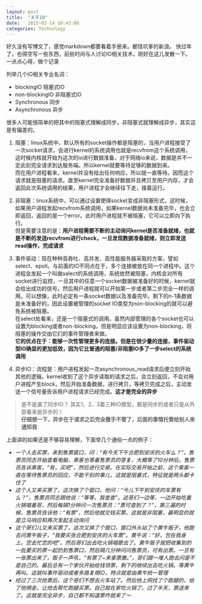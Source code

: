 ```yaml
---
layout: post
title:  "关于IO"
date:   2015-02-14 10:43:00
categories: Technology
---
```


好久没有写博文了，感觉markdown都要看着手册来。都怪坑爹的新浪。
快过年了，也得空写一些东西，前些时间与人讨论IO相关技术，刚好在这儿发散一下。一点点心得，做个记录

列举几个IO相关专业名词：   

* blockingIO 阻塞式IO
* non-blockingIO 非阻塞式IO
* Synchronous 同步
* Asynchronous 异步

很多人可能很简单的把其中的阻塞式理解成同步，非阻塞式就理解成异步，其实这是有偏差的。  

1. 阻塞：linux系统中，默认所有的socket操作都是阻塞的，当用户进程接受了一次socket请求，会进行kernel的系统调用也就是recvfrom这个系统调用，这时候内核就开始为这次的io进行数据准备，对于网络io来说，数据是并不一定此刻完全请求到达服务端。所以kernel就要等待足够的数据到来。  
 而在用户进程看来，kernel并没有给出任何响应，所以就一直等待。因而这个请求就是阻塞的请求。直至kernel完全准备好数据并且拷贝至用户内存，才会返回此次系统调用的结果，用户进程才会继续往下走，接着运行。  
 
2. 非阻塞：linux系统中，可以通过设置使得socket变成非阻塞形式，这时候，如果用户进程发起recvfrom系统调用，如果kernel数据尚未准备完毕，也会立即返回，返回的是一个error。此时用户进程就不被阻塞，它可以立即向下执行。  
 但是需要注意的是：**用户进程需要不断的主动询问kernel是否准备就绪，也就是不断的发送recvfrom进行check，一旦发现数据准备就绪，则立即发送read操作，完成请求**  

3. 事件驱动：现在种种高吞吐、高并发、高性能服务器采取的方案，譬如select、epoll。与前面的IO不同点在于，多个连接被放在同一个进程中。这个进程会发起一个叫做select的系统调用，系统依然被阻塞，内核会对所有socket进行监控，一旦其中的任意一个socket数据被准备好的时候，kernel就会给出成功的信号。然后用户进程就可以开始第一步或者第二步完全一样的调用。可以想像，此时必定有一条socket数据以及准备完毕。剩下的n-1条数据是未准备好的，因此设置被管理的socket IO类型为non-blocking的就可以避免系统被阻塞。  
 在select处看来，还是一个阻塞式的调用。虽然内部管理的各个socket也可以设置为blocking或者non-blocking，但是明显应该设置为non-blocking，将阻塞的操作交由它们的事件管理者来做。  
 **它的优点在于：能够一次性管理更多的连接。但是在很少量的连接，事件驱动型IO确显的更加低效，因为它比普通的阻塞/非阻塞IO多了一步select的系统调用**

4. 异步IO：流程是：用户进程发起一次asynchronous_read请求后便立刻开始其他的逻辑。kernel收到了这个异步读取的请求之后，会立刻返回，不会对用户进程产生block，然后开始准备数据，进行拷贝，等拷贝完成之后，主动发送一个信号量告诉用户进程请求已经完成。**这才是完全的异步**

> 是不是漏了同步IO？
 其实1、2、3着三种IO模型，都是同步的或者只是从外部看来是异步的！  
  **仔细想一下，异步在于请求之后完全撒手不管了，后面的事情托管给别人来通知我**

上面讲的如果还是不够容易理解，下面举几个通俗一点的例子：

* *一个人去买票，来到售票窗口，问：“有今天下午合肥到安庆的火车么？”，售票员同志开始查看电脑，乘客也等着售票员的答复，大概等了10分钟后。售票员告诉乘客，“有，买吧”，然后进行交易。在实际交易开始之前，这个乘客一直在等待售票员的回应，不能干别的事儿，这就是阻塞式，特征就是两头都卡住了*  
* *这个人又来买票了，这次换了个窗口，他问：“今儿下午到安庆的车票有么？”，售票员同志跟他说：“等等，我查查”。这哥们一边等，一边开始吃着火锅唱着哥，然后每隔1分钟问一次售票员：“票可查到了？”，第三遍的时候，售票员告诉他：“有票”，然后他就交钱买票。这就是非阻塞，最明显的就是立马响应和再次发起主动询问*
* *这个哥们儿又来买票了，这次又换了个窗口，窗口外头站了个黄牛贩子，他跑去问黄牛贩子，“我要买张合肥到安庆的火车票”。黄牛说：“好，包在我身上。您去忙您的吧”。然后哥们出去吃火锅唱歌去了。黄牛贩子就把收集到的一批要买的票一起扔到售票口，然后隔几分钟问问售票员，可有出票。一旦有一张票出来了，贩子一声吼，“有票了~来拿票撒。”，哥们跟一堆人跑去问是不是自己的。最后总有一个家伙开始给钱领票，剩下的继续出去吃火锅。等黄牛再叫。这就叫事件驱动或者多路复用IO，特点就是由黄牛统一管理*
* *经过了三次抢票后，这个哥们不想去火车站了。然后他上网找了个跑腿的，给了他佣金，让他去帮忙跑腿买票。自己就在家吃火锅了。过了半天，票送来了。这就是完全异步，自己都不知道票咋就来了～*
